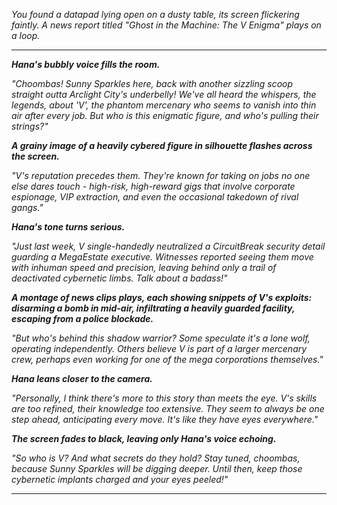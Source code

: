 
*You found a datapad lying open on a dusty table, its screen flickering faintly. A news report titled "Ghost in the Machine: The V Enigma" plays on a loop.*

---

***Hana's bubbly voice fills the room.***

*"Choombas! Sunny Sparkles here, back with another sizzling scoop straight outta Arclight City's underbelly! We've all heard the whispers, the legends, about 'V', the phantom mercenary who seems to vanish into thin air after every job. But who is this enigmatic figure, and who's pulling their strings?"* 

***A grainy image of a heavily cybered figure in silhouette flashes across the screen.***

*"V's reputation precedes them. They're known for taking on jobs no one else dares touch - high-risk, high-reward gigs that involve corporate espionage, VIP extraction, and even the occasional takedown of rival gangs."* 

***Hana's tone turns serious.***

*"Just last week, V single-handedly neutralized a CircuitBreak security detail guarding a MegaEstate executive. Witnesses reported seeing them move with inhuman speed and precision, leaving behind only a trail of deactivated cybernetic limbs. Talk about a badass!"* 

***A montage of news clips plays, each showing snippets of V's exploits: disarming a bomb in mid-air, infiltrating a heavily guarded facility, escaping from a police blockade.***

*"But who's behind this shadow warrior? Some speculate it's a lone wolf, operating independently. Others believe V is part of a larger mercenary crew, perhaps even working for one of the mega corporations themselves."* 

***Hana leans closer to the camera.***

*"Personally, I think there's more to this story than meets the eye. V's skills are too refined, their knowledge too extensive. They seem to always be one step ahead, anticipating every move. It's like they have eyes everywhere."* 

***The screen fades to black, leaving only Hana's voice echoing.***

*"So who is V? And what secrets do they hold? Stay tuned, choombas, because Sunny Sparkles will be digging deeper. Until then, keep those cybernetic implants charged and your eyes peeled!"* 

---
